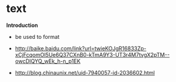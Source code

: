 # text

**Introduction**

  - be used to format

  - http://baike.baidu.com/link?url=twieKOJgR16833Zp-xCjFcqomOl5Ue6Q37CXnB0-kTmA9Y3-UT3r4M7tvgX2pTM--owcDIQYQ_wEk_h-n_p1EK
  
  - http://blog.chinaunix.net/uid-7940057-id-2036602.html

